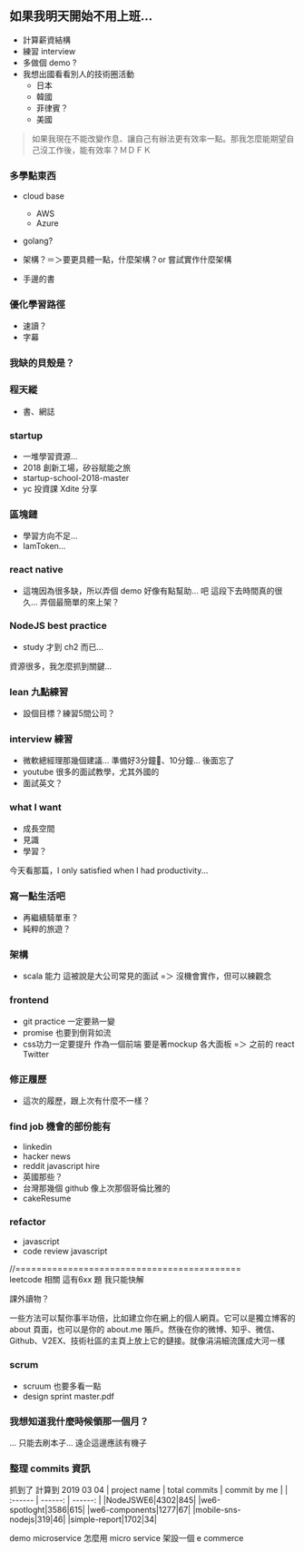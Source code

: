 ## 如果我明天開始不用上班...
- 計算薪資結構
- 練習 interview
- 多做個 demo ?
- 我想出國看看別人的技術圈活動
  - 日本
  - 韓國
  - 菲律賓？
  - 美國

> 如果我現在不能改變作息、讓自己有辦法更有效率一點。那我怎麼能期望自己沒工作後，能有效率？ＭＤＦＫ

### 多學點東西
- cloud base
  - AWS
  - Azure

- golang?
- 架構？＝＞要更具體一點，什麼架構？or 嘗試實作什麼架構
- 手邊的書

### 優化學習路徑
- 速讀？
- 字幕

### 我缺的貝殼是？

### 程天縱
- 書、網誌

### startup
- 一堆學習資源...
- 2018 創新工場，矽谷賦能之旅
- startup-school-2018-master
- yc 投資課 Xdite 分享

### 區塊鏈
- 學習方向不足...
- IamToken...

### react native
- 這塊因為很多缺，所以弄個 demo 好像有點幫助... 吧 這段下去時間真的很久... 弄個最簡單的來上架？

### NodeJS best practice
- study 才到 ch2 而已...


資源很多，我怎麼抓到關鍵...
### lean 九點練習
- 設個目標？練習5間公司？

### interview 練習
- 微軟總經理那幾個建議...  準備好3分鐘、10分鐘...  後面忘了
- youtube 很多的面試教學，尤其外國的
- 面試英文？ 

### what I want
- 成長空間
- 見識
- 學習？

今天看那篇，I only satisfied when I had productivity...


### 寫一點生活吧
- 再繼續騎單車？
- 純粹的旅遊？


### 架構
- scala 能力 這被說是大公司常見的面試 =＞ 沒機會實作，但可以練觀念

### frontend
- git practice 一定要熟一變
- promise 也要到倒背如流
- css功力一定要提升  作為一個前端   要是著mockup 各大面板 =＞ 之前的 react Twitter

### 修正履歷
- 這次的履歷，跟上次有什麼不一樣？

### find job 機會的部份能有
- linkedin
- hacker news
- reddit javascript hire
- 英國那些？
- 台灣那幾個 github  像上次那個哥倫比雅的
- cakeResume

### refactor
- javascript
- code review javascript


//===========================================  
leetcode 相關 這有6xx 題 我只能快解


課外讀物？

一些方法可以幫你事半功倍，比如建立你在網上的個人網頁。它可以是獨立博客的 about 頁面，也可以是你的 about.me   賬戶。然後在你的微博、知乎、微信、Github、V2EX、技術社區的主頁上放上它的鏈接。就像涓涓細流匯成大河一樣

### scrum
- scruum 也要多看一點
- design sprint master.pdf

### 我想知道我什麼時候領那一個月？
... 只能去刷本子...
遠企這邊應該有機子

### 整理 commits 資訊
抓到了 計算到 2019 03 04
| project name | total commits | commit by me |
| :------ | ------: | ------: |
|NodeJSWE6|4302|845|
|we6-spotloght|3586|615|
|we6-components|1277|67|
|mobile-sns-nodejs|319|46|
|simple-report|1702|34|



demo microservice
怎麼用 micro service 架設一個 e commerce


